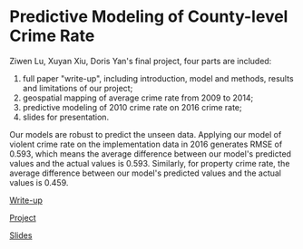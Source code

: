 # Predictive Modeling of County-level Crime Rate

Ziwen Lu, Xuyan Xiu, Doris Yan's final project, four parts are included:

1. full paper "write-up", including introduction, model and methods, results and limitations of our project;
2. geospatial mapping of average crime rate from 2009 to 2014;
3. predictive modeling of 2010 crime rate on 2016 crime rate;
4. slides for presentation.

Our models are robust to predict the unseen data. Applying our model of violent crime rate on the implementation data in 2016 generates RMSE of 0.593, which means the average difference between our model's predicted values and the actual values is 0.593. Similarly, for property crime rate, the average difference between our model's predicted values and the actual values is 0.459.

[Write-up](https://dorisyan1122.github.io/PPOL6819-Final-Project/final-write-up) 

[Project](https://dorisyan1122.github.io/PPOL6819-Final-Project/final-project) 

[Slides](https://dorisyan1122.github.io/PPOL6819-Final-Project/project_slides) 




